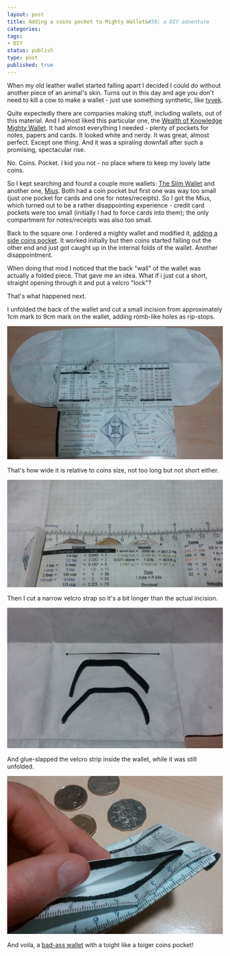 ```yaml
---
layout: post
title: Adding a coins pocket to Mighty Wallet&#58; a DIY adventure
categories:
tags:
- DIY
status: publish
type: post
published: true
---
```

When my old leather wallet started falling apart I decided I could do without another piece of an animal's skin. Turns out in this day and age you don't need to kill a cow to make a wallet - just use something synthetic, like [tyvek](http://en.wikipedia.org/wiki/Tyvek). 

Quite expectedly there are companies making stuff, including wallets, out of this material. And I almost liked this particular one, the [Wealth of Knowledge Mighty Wallet][5]. It had almost everything I needed - plenty of pockets for notes, papers and cards. It looked white and nerdy. It was great, almost perfect. Except one thing. And it was a spiraling downfall after such a promising, spectacular rise.

No. Coins. Pocket. I kid you not - no place where to keep my lovely latte coins. 

So I kept searching and found a couple more wallets: [The Slim Wallet](http://www.theslimwallet.com/) and another one, [Mius](https://www.etsy.com/au/listing/175193107/ecological-poche-tyvek-cynober-wallet). Both had a coin pocket but first one was way too small (just one pocket for cards and one for notes/receipts). So I got the Mius, which turned out to be a rather disappointing experience - credit card pockets were too small (initially I had to force cards into them); the only compartment for notes/receipts was also too small.

Back to the square one. I ordered a mighty wallet and modified it, [adding a side coins pocket](http://lostswissmiss.com/2014/01/10/mighty-wallet/). It worked initially but then coins started falling out the other end and just got caught up in the internal folds of the wallet. Another disappointment.

When doing that mod I noticed that the back "wall" of the wallet was actually a folded piece. That gave me an idea. What if i just cut a short, straight opening through it and put a velcro "lock"?

That's what happened next.

I unfolded the back of the wallet and cut a small incision from approximately 1cm mark to 9cm mark on the wallet, adding romb-like holes as rip-stops.

![First cut][1]

That's how wide it is relative to coins size, not too long but not short either.

![Coins][2]

Then I cut a narrow velcro strap so it's a bit longer than the actual incision.

![Velcro][3]

And glue-slapped the velcro strip inside the wallet, while it was still unfolded.

![Final result][4]

And voila, a [bad-ass wallet][5] with a toight like a toiger coins pocket!

[1]:/img/tyvek/1-cut.png
[2]:/img/tyvek/2-cut-coins.jpg
[3]:/img/tyvek/3-velcro.jpg
[4]:/img/tyvek/4-tyvek-final.jpg
[5]:http://amzn.to/1qX3LX2
